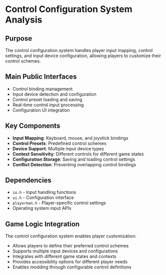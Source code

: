 # Control Configuration System Analysis

## Purpose
The control configuration system handles player input mapping, control settings, and input device configuration, allowing players to customize their control schemes.

## Main Public Interfaces
- Control binding management
- Input device detection and configuration
- Control preset loading and saving
- Real-time control input processing
- Configuration UI integration

## Key Components
- **Input Mapping**: Keyboard, mouse, and joystick bindings
- **Control Presets**: Predefined control schemes
- **Device Support**: Multiple input device types
- **Context Sensitivity**: Different controls for different game states
- **Configuration Storage**: Saving and loading control settings
- **Conflict Detection**: Preventing overlapping control bindings

## Dependencies
- `io.h` - Input handling functions
- `ui.h` - Configuration interface
- `playerman.h` - Player-specific control settings
- Operating system input APIs

## Game Logic Integration
The control configuration system enables player customization:
- Allows players to define their preferred control schemes
- Supports multiple input devices and configurations
- Integrates with different game states and contexts
- Provides accessibility options for different player needs
- Enables modding through configurable control definitions